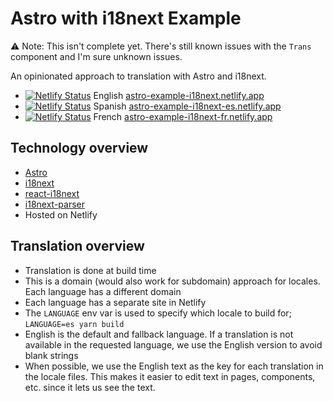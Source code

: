 # Astro with i18next Example

⚠️ Note: This isn't complete yet. There's still known issues with the `Trans` component and I'm sure unknown issues.

An opinionated approach to translation with Astro and i18next.

- [![Netlify Status](https://api.netlify.com/api/v1/badges/8dd962b7-a461-4ddd-b602-26c5f4e4d18d/deploy-status)](https://app.netlify.com/sites/astro-example-i18next/deploys) English [astro-example-i18next.netlify.app](https://astro-example-i18next.netlify.app/)
- [![Netlify Status](https://api.netlify.com/api/v1/badges/71bdb037-6e05-4cf4-a586-ef91502df91e/deploy-status)](https://app.netlify.com/sites/astro-example-i18next-es/deploys) Spanish [astro-example-i18next-es.netlify.app](https://astro-example-i18next-es.netlify.app/)
- [![Netlify Status](https://api.netlify.com/api/v1/badges/c6414a8d-6b12-4577-9f8c-88d86915e5e1/deploy-status)](https://app.netlify.com/sites/astro-example-i18next-fr/deploys) French [astro-example-i18next-fr.netlify.app](https://astro-example-i18next-fr.netlify.app/)

## Technology overview

- [Astro](https://astro.build/)
- [i18next](https://www.i18next.com/)
- [react-i18next](https://react.i18next.com/)
- [i18next-parser](https://github.com/i18next/i18next-parser)
- Hosted on Netlify

## Translation overview

- Translation is done at build time
- This is a domain (would also work for subdomain) approach for locales. Each language has a different domain
- Each language has a separate site in Netlify
- The `LANGUAGE` env var is used to specify which locale to build for; `LANGUAGE=es yarn build`
- English is the default and fallback language. If a translation is not available in the requested language, we use the English version to avoid blank strings
- When possible, we use the English text as the key for each translation in the locale files. This makes it easier to edit text in pages, components, etc. since it lets us see the text.
